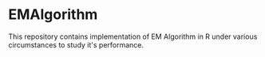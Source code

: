 # EMAlgorithm
This repository contains implementation of EM Algorithm in R under various circumstances to study it's performance.
